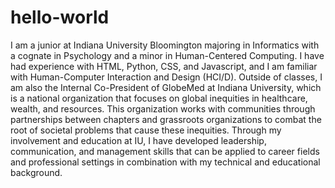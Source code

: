 # hello-world


I am a junior at Indiana University Bloomington majoring in Informatics with a cognate in Psychology and a minor in Human-Centered Computing. I have had experience with HTML, Python, CSS, and Javascript, and I am familiar with Human-Computer Interaction and Design (HCI/D). Outside of classes, I am also the Internal Co-President of GlobeMed at Indiana University, which is a national organization that focuses on global inequities in healthcare, wealth, and resources. This organization works with communities through partnerships between chapters and grassroots organizations to combat the root of societal problems that cause these inequities. Through my involvement and education at IU, I have developed leadership, communication, and management skills that can be applied to career fields and professional settings in combination with my technical and educational background.
